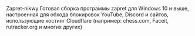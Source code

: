 Zapret-nikwy
Готовая сборка программы zapret для Windows 10 и выше, настроенная для обхода блокировок YouTube, Discord и сайтов, использующие хостинг Cloudflare (например: chess.com, Faceit, rutracker.org и многих других)
